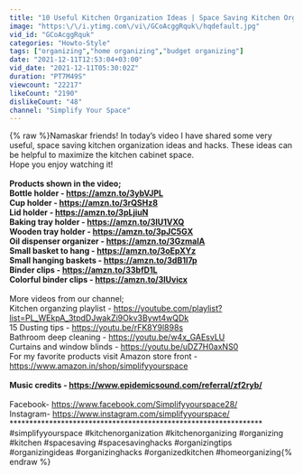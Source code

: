 ```yaml
---
title: "10 Useful Kitchen Organization Ideas | Space Saving Kitchen Organizing Tips"
image: "https:\/\/i.ytimg.com\/vi\/GCoAcggRquk\/hqdefault.jpg"
vid_id: "GCoAcggRquk"
categories: "Howto-Style"
tags: ["organizing","home organizing","budget organizing"]
date: "2021-12-11T12:53:04+03:00"
vid_date: "2021-12-11T05:30:02Z"
duration: "PT7M49S"
viewcount: "22217"
likeCount: "2190"
dislikeCount: "48"
channel: "Simplify Your Space"
---
```

{% raw %}Namaskar friends! In today’s video I have shared some very useful, space saving kitchen organization ideas and hacks. These ideas can be helpful to maximize the kitchen cabinet space.<br />Hope you enjoy watching it!<br />****************************************************************<br />Products shown in the video;<br />Bottle holder - <a rel="nofollow" target="blank" href="https://amzn.to/3ybVJPL">https://amzn.to/3ybVJPL</a><br />Cup holder - <a rel="nofollow" target="blank" href="https://amzn.to/3rQSHz8">https://amzn.to/3rQSHz8</a><br />Lid holder - <a rel="nofollow" target="blank" href="https://amzn.to/3pLjiuN">https://amzn.to/3pLjiuN</a><br />Baking tray holder - <a rel="nofollow" target="blank" href="https://amzn.to/3lU1VXQ">https://amzn.to/3lU1VXQ</a><br />Wooden tray holder - <a rel="nofollow" target="blank" href="https://amzn.to/3pJC5GX">https://amzn.to/3pJC5GX</a><br />Oil dispenser organizer - <a rel="nofollow" target="blank" href="https://amzn.to/3GzmalA">https://amzn.to/3GzmalA</a><br />Small basket to hang - <a rel="nofollow" target="blank" href="https://amzn.to/3oEpXYz">https://amzn.to/3oEpXYz</a><br />Small hanging baskets - <a rel="nofollow" target="blank" href="https://amzn.to/3dB1I7p">https://amzn.to/3dB1I7p</a><br />Binder clips - <a rel="nofollow" target="blank" href="https://amzn.to/33bfD1L">https://amzn.to/33bfD1L</a><br />Colorful binder clips - <a rel="nofollow" target="blank" href="https://amzn.to/3lUvicx">https://amzn.to/3lUvicx</a><br />****************************************************************<br />More videos from our channel;<br />Kitchen organzing playlist - <a rel="nofollow" target="blank" href="https://youtube.com/playlist?list=PL_WEkpA_3tpdDJwakZi9Okv3Bywt4wQDk">https://youtube.com/playlist?list=PL_WEkpA_3tpdDJwakZi9Okv3Bywt4wQDk</a><br />15 Dusting tips - <a rel="nofollow" target="blank" href="https://youtu.be/rFK8Y9l898s">https://youtu.be/rFK8Y9l898s</a><br />Bathroom deep cleaning - <a rel="nofollow" target="blank" href="https://youtu.be/w4x_GAEsvLU">https://youtu.be/w4x_GAEsvLU</a><br />Curtains and window blinds - <a rel="nofollow" target="blank" href="https://youtu.be/uDZ7H0axNS0">https://youtu.be/uDZ7H0axNS0</a><br />For my favorite products visit Amazon store front - <a rel="nofollow" target="blank" href="https://www.amazon.in/shop/simplifyyourspace">https://www.amazon.in/shop/simplifyyourspace</a><br />****************************************************************<br />Music credits - <a rel="nofollow" target="blank" href="https://www.epidemicsound.com/referral/zf2ryb/">https://www.epidemicsound.com/referral/zf2ryb/</a><br />****************************************************************<br />Facebook- <a rel="nofollow" target="blank" href="https://www.facebook.com/Simplifyyourspace28/">https://www.facebook.com/Simplifyyourspace28/</a><br />Instagram- <a rel="nofollow" target="blank" href="https://www.instagram.com/simplifyyourspace/">https://www.instagram.com/simplifyyourspace/</a><br />****************************************************************<br />#simplifyyourspace #kitchenorganization #kitchenorganizing #organizing #kitchen #spacesaving #spacesavinghacks #organizingtips #organizingideas #organizinghacks #organizedkitchen #homeorganizing{% endraw %}
